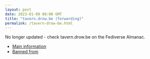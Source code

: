 ```yaml
---
layout: post
date: 2023-01-09 00:00 GMT
title: "tavern.drow.be (forwarding)"
permalink: /tavern-drow-be.html
---
```


No longer updated - check tavern.drow.be on the Fediverse Almanac.

* [Main information](https://www.fediversealmanac.com/api/v1/instances/tavern.drow.be)
* [Banned from](https://www.fediversealmanac.com/api/v1/instances/tavern.drow.be/banned_from)


